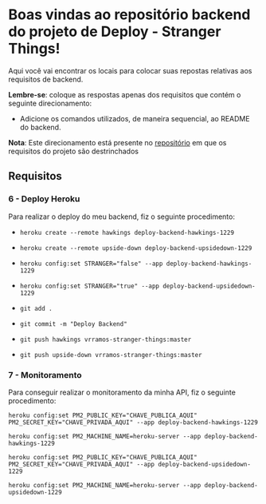 # Boas vindas ao repositório backend do projeto de Deploy - Stranger Things!

Aqui você vai encontrar os locais para colocar suas repostas relativas aos requisitos de backend.

**Lembre-se**: coloque as respostas apenas dos requisitos que contém o seguinte direcionamento:

  - Adicione os comandos utilizados, de maneira sequencial, ao README do backend.

**Nota**: Este direcionamento está presente no [repositório](https://github.com/tryber/sd-01-block31-stranger-things) em que os requisitos do projeto são destrinchados

## Requisitos

### 6 - Deploy Heroku

Para realizar o deploy do meu backend, fiz o seguinte procedimento:

- `heroku create --remote hawkings deploy-backend-hawkings-1229`
- `heroku create --remote upside-down deploy-backend-upsidedown-1229`

- `heroku config:set STRANGER="false" --app deploy-backend-hawkings-1229`
- `heroku config:set STRANGER="true" --app deploy-backend-upsidedown-1229`

- `git add .`
- `git commit -m "Deploy Backend"`
- `git push hawkings vrramos-stranger-things:master`
- `git push upside-down vrramos-stranger-things:master`

### 7 - Monitoramento

Para conseguir realizar o monitoramento da minha API, fiz o seguinte procedimento:

`heroku config:set PM2_PUBLIC_KEY="CHAVE_PUBLICA_AQUI" PM2_SECRET_KEY="CHAVE_PRIVADA_AQUI" --app deploy-backend-hawkings-1229`

`heroku config:set PM2_MACHINE_NAME=heroku-server --app deploy-backend-hawkings-1229`

`heroku config:set PM2_PUBLIC_KEY="CHAVE_PUBLICA_AQUI" PM2_SECRET_KEY="CHAVE_PRIVADA_AQUI" --app deploy-backend-upsidedown-1229`

`heroku config:set PM2_MACHINE_NAME=heroku-server --app deploy-backend-upsidedown-1229`
